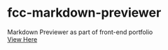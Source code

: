 # fcc-markdown-previewer
Markdown Previewer as part of front-end portfolio <br>
[View Here](https://kaeldougherty.github.io/fcc-markdown-previewer/)
